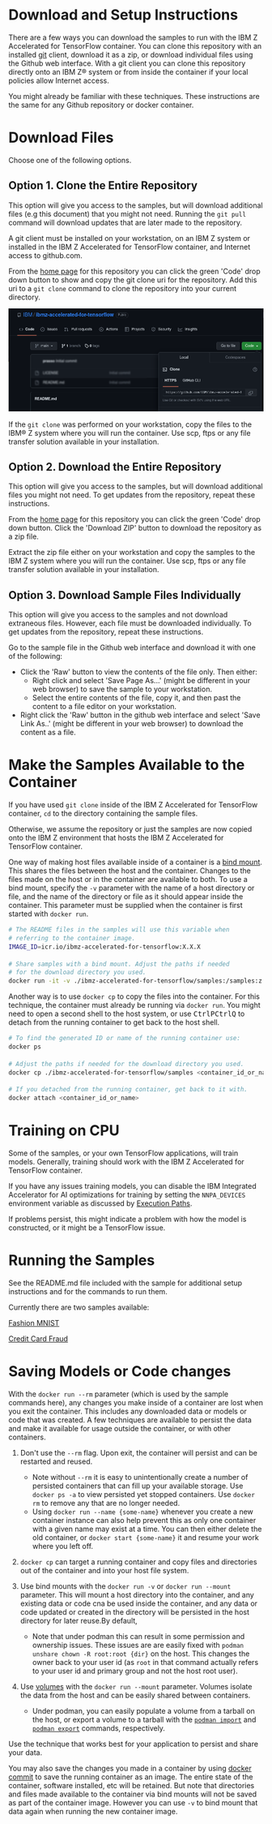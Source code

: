 <!-- markdownlint-disable MD033 -->

# Download and Setup Instructions

There are a few ways you can download the samples to run with the IBM Z
Accelerated for TensorFlow container. You can clone this repository with an
installed [git](https://git-scm.com) client, download it as a zip, or download
individual files using the Github web interface. With a git client you can clone
this repository directly onto an IBM Z&reg; system or from inside the container
if your local policies allow Internet access.

You might already be familiar with these techniques. These instructions are the
same for any Github repository or docker container.

# Download Files

Choose one of the following options.

## Option 1. Clone the Entire Repository

This option will give you access to the samples, but will download additional
files (e.g this document) that you might not need. Running the `git pull`
command will download updates that are later made to the repository.

A git client must be installed on your workstation, on an IBM Z system or
installed in the IBM Z Accelerated for TensorFlow container, and Internet access
to github.com.

From the [home page] for this repository you can click the green 'Code' drop
down button to show and copy the git clone uri for the repository. Add this uri
to a `git clone` command to clone the repository into your current directory.

![Github repository green code drop down button](github-green-code-button-dropdown.png)

If the `git clone` was performed on your workstation, copy the files to the
IBM&reg; Z system where you will run the container. Use scp, ftps or any file
transfer solution available in your installation.

## Option 2. Download the Entire Repository

This option will give you access to the samples, but will download additional
files you might not need. To get updates from the repository, repeat these
instructions.

From the [home page] for this repository you can click the green 'Code' drop
down button. Click the 'Download ZIP' button to download the repository as a zip
file.

Extract the zip file either on your workstation and copy the samples to the IBM
Z system where you will run the container. Use scp, ftps or any file transfer
solution available in your installation.

## Option 3. Download Sample Files Individually

This option will give you access to the samples and not download extraneous
files. However, each file must be downloaded individually. To get updates from
the repository, repeat these instructions.

Go to the sample file in the Github web interface and download it with one of
the following:

- Click the 'Raw' button to view the contents of the file only. Then either:
  - Right click and select 'Save Page As...' (might be different in your web
    browser) to save the sample to your workstation.
  - Select the entire contents of the file, copy it, and then past the content
    to a file editor on your workstation.
- Right click the 'Raw' button in the github web interface and select 'Save Link
  As..' (might be different in your web browser) to download the content as a
  file.

# Make the Samples Available to the Container

If you have used `git clone` inside of the IBM Z Accelerated for TensorFlow
container, `cd` to the directory containing the sample files.

Otherwise, we assume the repository or just the samples are now copied onto the
IBM Z environment that hosts the IBM Z Accelerated for TensorFlow container.

One way of making host files available inside of a container is a
[bind mount](https://docs.docker.com/storage/bind-mounts/). This shares the
files between the host and the container. Changes to the files made on the host
or in the container are available to both. To use a bind mount, specify the `-v`
parameter with the name of a host directory or file, and the name of the
directory or file as it should appear inside the container. This parameter must
be supplied when the container is first started with `docker run`.

```bash
# The README files in the samples will use this variable when
# referring to the container image.
IMAGE_ID=icr.io/ibmz-accelerated-for-tensorflow:X.X.X

# Share samples with a bind mount. Adjust the paths if needed
# for the download directory you used.
docker run -it -v ./ibmz-accelerated-for-tensorflow/samples:/samples:z $IMAGE_ID /bin/bash
```

Another way is to use `docker cp` to copy the files into the container. For this
technique, the container must already be running via `docker run`. You might
need to open a second shell to the host system, or use
<kbd>Ctrl</kbd><kbd>P</kbd><kbd>Ctrl</kbd><kbd>Q</kbd> to detach from the
running container to get back to the host shell.

```bash
# To find the generated ID or name of the running container use:
docker ps

# Adjust the paths if needed for the download directory you used.
docker cp ./ibmz-accelerated-for-tensorflow/samples <container_id_or_name>:/samples

# If you detached from the running container, get back to it with.
docker attach <container_id_or_name>
```

# Training on CPU

Some of the samples, or your own TensorFlow applications, will train models.
Generally, training should work with the IBM Z Accelerated for TensorFlow
container.

If you have any issues training models, you can disable the IBM Integrated
Accelerator for AI optimizations for training by setting the `NNPA_DEVICES`
environment variable as discussed by
[Execution Paths](../README.md#execution-paths).

If problems persist, this might indicate a problem with how the model is
constructed, or it might be a TensorFlow issue.

# Running the Samples

See the README.md file included with the sample for additional setup
instructions and for the commands to run them.

Currently there are two samples available:

[Fashion MNIST](fashion-mnist)

[Credit Card Fraud](credit-card-fraud)

# Saving Models or Code changes

With the `docker run --rm` parameter (which is used by the sample commands
here), any changes you make inside of a container are lost when you exit the
container. This includes any downloaded data or models or code that was created.
A few techniques are available to persist the data and make it available for
usage outside the container, or with other containers.

1. Don't use the `--rm` flag. Upon exit, the container will persist and can be
   restarted and reused.

   - Note without `--rm` it is easy to unintentionally create a number of
     persisted containers that can fill up your available storage. Use
     `docker ps -a` to view persisted yet stopped containers. Use `docker rm` to
     remove any that are no longer needed.
   - Using `docker run --name {some-name}` whenever you create a new container
     instance can also help prevent this as only one container with a given name
     may exist at a time. You can then either delete the old container, or
     `docker start {some-name}` it and resume your work where you left off.

2. `docker cp` can target a running container and copy files and directories out
   of the container and into your host file system.
3. Use bind mounts with the `docker run -v` or `docker run --mount` parameter.
   This will mount a host directory into the container, and any existing data or
   code cna be used inside the container, and any data or code updated or
   created in the directory will be persisted in the host directory for later
   reuse.By default,

   - Note that under podman this can result in some permission and ownership
     issues. These issues are are easily fixed with
     `podman unshare chown -R root:root {dir}` on the host. This changes the
     owner back to your user id (as `root` in that command actually refers to
     your user id and primary group and not the host root user).

4. Use [volumes](https://docs.docker.com/storage/volumes/) with the
   `docker run --mount` parameter. Volumes isolate the data from the host and
   can be easily shared between containers.

   - Under podman, you can easily populate a volume from a tarball on the host,
     or export a volume to a tarball with the
     [`podman import`](https://docs.podman.io/en/latest/markdown/podman-volume-import.1.html)
     and
     [`podman export`](https://docs.podman.io/en/latest/markdown/podman-volume-export.1.html)
     commands, respectively.

Use the technique that works best for your application to persist and share your
data.

You may also save the changes you made in a container by using
[docker commit](https://docs.docker.com/engine/reference/commandline/commit/) to
save the running container as an image. The entire state of the container,
software installed, etc will be retained. But note that directories and files
made available to the container via bind mounts will not be saved as part of the
container image. However you can use `-v` to bind mount that data again when
running the new container image.

<!--
Data that Tensorflow downloads into the container will be stored under the
`.cache` directory in the home directory of the current user
(`/home/ibm-user/.cache`). Persisting this data with a bind mount or volume
will allow you to reuse that data and avoid downloading it again.
-->

<!-- reference links -->

[home page]: https://github.com/IBM/ibmz-accelerated-for-tensorflow
